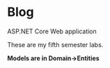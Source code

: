 # Blog
ASP.NET Core Web application

These are my fifth semester labs.

**Models are in Domain->Entities**
